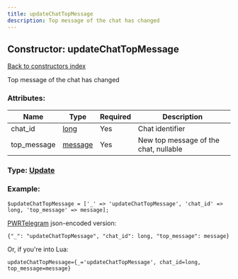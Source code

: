 ```yaml
---
title: updateChatTopMessage
description: Top message of the chat has changed
---
```

## Constructor: updateChatTopMessage  
[Back to constructors index](index.md)



Top message of the chat has changed

### Attributes:

| Name     |    Type       | Required | Description |
|----------|---------------|----------|-------------|
|chat\_id|[long](../types/long.md) | Yes|Chat identifier|
|top\_message|[message](../types/message.md) | Yes|New top message of the chat, nullable|



### Type: [Update](../types/Update.md)


### Example:

```
$updateChatTopMessage = ['_' => 'updateChatTopMessage', 'chat_id' => long, 'top_message' => message];
```  

[PWRTelegram](https://pwrtelegram.xyz) json-encoded version:

```
{"_": "updateChatTopMessage", "chat_id": long, "top_message": message}
```


Or, if you're into Lua:  


```
updateChatTopMessage={_='updateChatTopMessage', chat_id=long, top_message=message}

```


